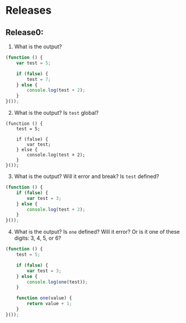 # Releases


## Release0:

1. What is the output?
```js
(function () {
    var test = 5;

    if (false) {
        test = 7;
    } else {
        console.log(test + 2);
    }
}());
```
2. What is the output? Is `test` global?
```
(function () {
    test = 5;

    if (false) {
        var test;
    } else {
        console.log(test + 2);
    }
}());
```
3. What is the output? Will it error and break? Is `test` defined?
```js
(function () {
    if (false) {
        var test = 3;
    } else {
        console.log(test + 2);
    }
}());
```
4. What is the output? Is `one` defined? Will it error? Or is it one of these digits: 3, 4, 5, or 6?

```js
(function () {
    test = 5;

    if (false) {
        var test = 3;
    } else {
        console.log(one(test));
    }

    function one(value) {
        return value + 1;
    }
}());
```